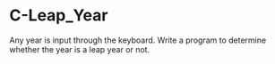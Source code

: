 # C-Leap_Year
Any year is input through the keyboard. Write a program to determine whether the year is a leap year or not.
